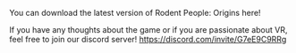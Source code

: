You can download the latest version of Rodent People: Origins here!

If you have any thoughts about the game or if you are passionate about VR, feel free to join our discord server!
https://discord.com/invite/G7eE9C9RRg
 
